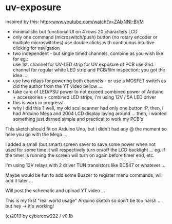 # uv-exposure
   inspired by this: https:www.youtube.com/watch?v=ZAlxNNI-BVM
   - minimalistic but functional UI on 4 rows 20 characters LCD
   - only one command (microswitch/push) button (no rotary encoder or multiple microswitches)
     use double clicks with continuous intuitive clicking for navigation
   - two independent - but single timed channels, combine as you wish like for eg.:  
     use 1st. channel for UV-LED strip for UV exposure of PCB
     use 2nd. channel for regular white LED strip and PCB/film inspection; you got the idea ...
   - use two relays for powering both channels - or use a MOSFET switch as
     did the author from the YT video bellow ...
   - take care of LED/PSU power to not exceed combined power of Arduino + 
     accessories + combined LED strips, i'm using 12V / 5A LED driver       
   - this is work in progress!
   - why i did this ? well, my old scsi scanner had only one button :P, 
     then, i had Arduino Mega and 2004 LCD display laying around ...
     then, i wanted something just darned simple and practical to work my PCB's

  This sketch should fit on Arduino Uno, but i didn't had any @ the moment so here you go
  with the Mega ... 

  I added a small (but smart) screen saver to save some power when not used for some time
  it will respectively turn on/off the LCD backlight ... eg. if the timer is running the
  screen will turn on again before timer end, etc.

  I'm using 12V relays with 2 driver TUN transistors like BC547 or whatever ...

  Maybe would be fun to add some Buzzer to register menu commands, will add it later ...

  Will post the schematic and upload YT video ...

  This is my first "real world usage" Arduino sketch so don't be too harsh ... but hey -> it's working!
  
  (c)2019 by cybercow222 / v0.1b

